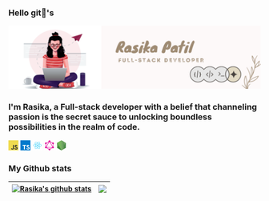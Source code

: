 ### Hello git🐝's
<img src="https://raw.githubusercontent.com/Rasika-exol/Rasika-exol/master/github-banner.png" alt="Rasika">

###    I'm Rasika, a Full-stack developer with a belief that channeling passion is the secret sauce to unlocking boundless possibilities in the realm of code.

<code><img height="20" alt="javascript" src="https://raw.githubusercontent.com/github/explore/80688e429a7d4ef2fca1e82350fe8e3517d3494d/topics/javascript/javascript.png"></code>
<code><img height="20" alt="typescript" src="https://raw.githubusercontent.com/github/explore/80688e429a7d4ef2fca1e82350fe8e3517d3494d/topics/typescript/typescript.png"></code>
<code><img height="20" alt="react" src="https://raw.githubusercontent.com/github/explore/80688e429a7d4ef2fca1e82350fe8e3517d3494d/topics/react/react.png"></code>
<code><img height="20" alt="graphql" src="https://raw.githubusercontent.com/github/explore/5c058a388828bb5fde0bcafd4bc867b5bb3f26f3/topics/graphql/graphql.png"></code>
<code><img height="20" alt="nodejs" src="https://raw.githubusercontent.com/github/explore/80688e429a7d4ef2fca1e82350fe8e3517d3494d/topics/nodejs/nodejs.png"></code>    


### My Github stats 

| <a href="https://github.com/Rasika-exol/github-readme-stats"><img align="center" src="https://github-readme-stats.vercel.app/api?username=Rasika-exol&show_icons=true" alt="Rasika's github stats" /></a> | <a href="https://github.com/Rasika-exol/github-readme-stats"><img align="center" src="https://github-readme-stats.vercel.app/api/top-langs/?username=Rasika-exol&layout=compact&theme=buefy&hide_border=true" /></a> |
| ------------- | ------------- |


